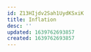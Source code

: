 ```yaml
---
id: Z13HIjdv2Sah1UydKSxiK
title: Inflation
desc: ''
updated: 1639762693857
created: 1639762693857
---
```


